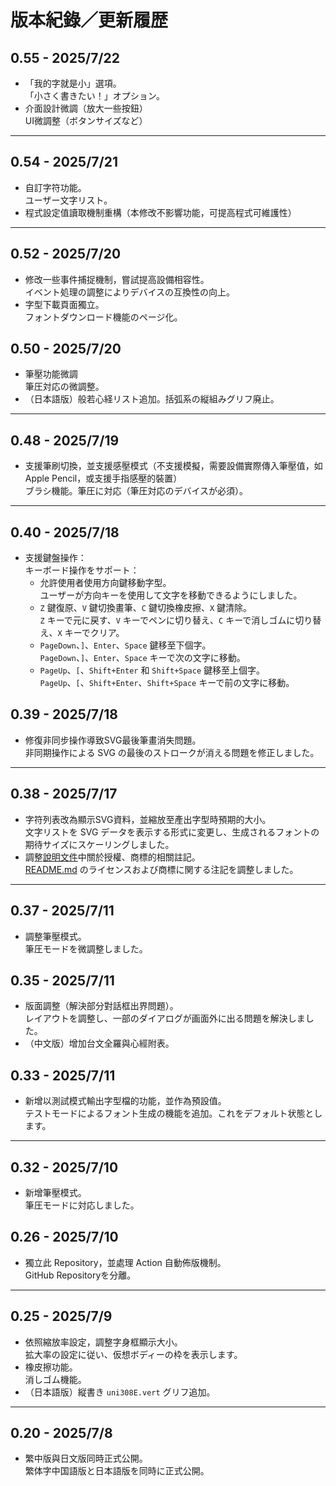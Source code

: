 # 版本紀錄／更新履歴

## 0.55 - 2025/7/22

- 「我的字就是小」選項。<br>
  「小さく書きたい！」オプション。
- 介面設計微調（放大一些按鈕）<br>
  UI微調整（ボタンサイズなど）

---

## 0.54 - 2025/7/21

- 自訂字符功能。<br>
  ユーザー文字リスト。
- 程式設定值讀取機制重構（本修改不影響功能，可提高程式可維護性）

---

## 0.52 - 2025/7/20

- 修改一些事件捕捉機制，嘗試提高設備相容性。<br>
  イベント処理の調整によりデバイスの互換性の向上。
- 字型下載頁面獨立。<br>
  フォントダウンロード機能のページ化。

## 0.50 - 2025/7/20

- 筆壓功能微調<br>
  筆圧対応の微調整。
- （日本語版）般若心経リスト追加。括弧系の縦組みグリフ廃止。

---

## 0.48 - 2025/7/19

- 支援筆刷切換，並支援感壓模式（不支援模擬，需要設備實際傳入筆壓值，如Apple Pencil，或支援手指感壓的裝置）<br>
  ブラシ機能。筆圧に対応（筆圧対応のデバイスが必須）。

---

## 0.40 - 2025/7/18
- 支援鍵盤操作：<br>
  キーボード操作をサポート：
  - 允許使用者使用方向鍵移動字型。<br>
    ユーザーが方向キーを使用して文字を移動できるようにしました。
  - `Z` 鍵復原、`V` 鍵切換畫筆、`C` 鍵切換橡皮擦、`X` 鍵清除。<br>
    `Z` キーで元に戻す、`V` キーでペンに切り替え、`C` キーで消しゴムに切り替え、`X` キーでクリア。
  - `PageDown`、`]`、`Enter`、`Space` 鍵移至下個字。<br>
    `PageDown`、`]`、`Enter`、`Space` キーで次の文字に移動。
  - `PageUp`、`[`、`Shift+Enter` 和 `Shift+Space` 鍵移至上個字。<br>
    `PageUp`、`[`、`Shift+Enter`、`Shift+Space` キーで前の文字に移動。

## 0.39 - 2025/7/18
- 修復非同步操作導致SVG最後筆畫消失問題。<br>
  非同期操作による SVG の最後のストロークが消える問題を修正しました。

---

## 0.38 - 2025/7/17
- 字符列表改為顯示SVG資料，並縮放至產出字型時預期的大小。<br>
  文字リストを SVG データを表示する形式に変更し、生成されるフォントの期待サイズにスケーリングしました。
- 調整[說明文件](README.md)中關於授權、商標的相關註記。<br>
  [README.md](README.md) のライセンスおよび商標に関する注記を調整しました。

---

## 0.37 - 2025/7/11
- 調整筆壓模式。<br>
  筆圧モードを微調整しました。

## 0.35 - 2025/7/11
- 版面調整（解決部分對話框出界問題）。<br>
レイアウトを調整し、一部のダイアログが画面外に出る問題を解決しました。
- （中文版）增加台文全羅與心經附表。

## 0.33 - 2025/7/11
- 新增以測試模式輸出字型檔的功能，並作為預設值。<br>
  テストモードによるフォント生成の機能を追加。これをデフォルト状態とします。

---

## 0.32 - 2025/7/10
- 新增筆壓模式。<br>
  筆圧モードに対応しました。

## 0.26 - 2025/7/10
- 獨立此 Repository，並處理 Action 自動佈版機制。<br>
  GitHub Repositoryを分離。

---

## 0.25 - 2025/7/9
- 依照縮放率設定，調整字身框顯示大小。<br>
  拡大率の設定に従い、仮想ボディーの枠を表示します。
- 橡皮擦功能。<br>
  消しゴム機能。
- （日本語版）縦書き `uni308E.vert` グリフ追加。

---

## 0.20 - 2025/7/8
- 繁中版與日文版同時正式公開。<br>
  繁体字中国語版と日本語版を同時に正式公開。
